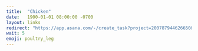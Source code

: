 ```yaml
---
title:  "Chicken"
date:   1900-01-01 08:00:00 -0700
layout: links
redirect: "https://app.asana.com/-/create_task?project=200787944626650&name=chicken&description=Added%20from%20shortlink"
wait: 5
emoji: poultry_leg
---
```




